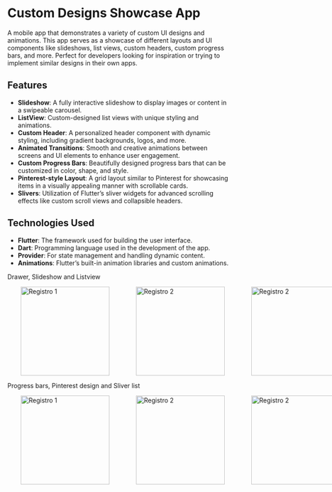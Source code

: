 # Custom Designs Showcase App

A mobile app that demonstrates a variety of custom UI designs and animations. This app serves as a showcase of different layouts and UI components like slideshows, list views, custom headers, custom progress bars, and more. Perfect for developers looking for inspiration or trying to implement similar designs in their own apps.

## Features

- **Slideshow**: A fully interactive slideshow to display images or content in a swipeable carousel.
- **ListView**: Custom-designed list views with unique styling and animations.
- **Custom Header**: A personalized header component with dynamic styling, including gradient backgrounds, logos, and more.
- **Animated Transitions**: Smooth and creative animations between screens and UI elements to enhance user engagement.
- **Custom Progress Bars**: Beautifully designed progress bars that can be customized in color, shape, and style.
- **Pinterest-style Layout**: A grid layout similar to Pinterest for showcasing items in a visually appealing manner with scrollable cards.
- **Slivers**: Utilization of Flutter’s sliver widgets for advanced scrolling effects like custom scroll views and collapsible headers.

## Technologies Used

- **Flutter**: The framework used for building the user interface.
- **Dart**: Programming language used in the development of the app.
- **Provider**: For state management and handling dynamic content.
- **Animations**: Flutter’s built-in animation libraries and custom animations.


Drawer, Slideshow and Listview
<div style="display: flex; justify-content: space-around;">
  <img src="https://github.com/user-attachments/assets/32f60546-cd06-4ed6-8ba1-e874378c6a06" alt="Registro 1" width="200" hspace="30"/>
  <img src="https://github.com/user-attachments/assets/411ec614-fe06-43c4-a6a8-b69a424b87c8" alt="Registro 2" width="200" hspace="30"/>
  <img src="https://github.com/user-attachments/assets/1d69e5d0-d7f4-43e7-b6fd-e8d66cbf52a2" alt="Registro 2" width="200" hspace="30"/>
</div>

Progress bars, Pinterest design and Sliver list
<div style="display: flex; justify-content: space-around;">
  <img src="https://github.com/user-attachments/assets/c0ed44e1-442f-4b15-ae30-1833af726b11" alt="Registro 1" width="200" hspace="30"/>
  <img src="https://github.com/user-attachments/assets/b6b35c75-456a-405a-b660-0920288156a3" alt="Registro 2" width="200" hspace="30"/>
  <img src="https://github.com/user-attachments/assets/26b4394b-68a6-47cf-a3cf-3b54b7c63a7a" alt="Registro 2" width="200" hspace="30"/>
</div>

